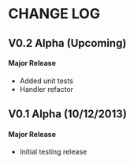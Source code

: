 CHANGE LOG
==========


## V0.2 Alpha (Upcoming)
#### Major Release

* Added unit tests
* Handler refactor


## V0.1 Alpha (10/12/2013)
#### Major Release

* Initial testing release
